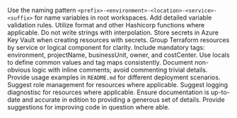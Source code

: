 Use the naming pattern `<prefix>-<environment>-<location>-<service>-<suffix>` for name variables in root workspaces.
Add detailed variable validation rules.
Utilize format and other Hashicorp functions where applicable. Do not write strings with interpolation.
Store secrets in Azure Key Vault when creating resources with secrets.
Group Terraform resources by service or logical component for clarity.
Include mandatory tags: environment, projectName, businessUnit, owner, and costCenter.
Use locals to define common values and tag maps consistently.
Document non-obvious logic with inline comments; avoid commenting trivial details.
Provide usage examples in `README.md` for different deployment scenarios.
Suggest role management for resources where applicable.
Suggest logging diagnostisc for resources where applicable.
Ensure documentation is up-to-date and accurate in edition to providing a generous set of details.
Provide suggestions for improving code in question where able.
